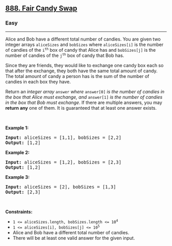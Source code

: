 <h2><a href="https://leetcode.com/problems/fair-candy-swap/">888. Fair Candy Swap</a></h2><h3>Easy</h3><hr><div style="user-select: auto;"><p style="user-select: auto;">Alice and Bob have a different total number of candies. You are given two integer arrays <code style="user-select: auto;">aliceSizes</code> and <code style="user-select: auto;">bobSizes</code> where <code style="user-select: auto;">aliceSizes[i]</code> is the number of candies of the <code style="user-select: auto;">i<sup style="user-select: auto;">th</sup></code> box of candy that Alice has and <code style="user-select: auto;">bobSizes[j]</code> is the number of candies of the <code style="user-select: auto;">j<sup style="user-select: auto;">th</sup></code> box of candy that Bob has.</p>

<p style="user-select: auto;">Since they are friends, they would like to exchange one candy box each so that after the exchange, they both have the same total amount of candy. The total amount of candy a person has is the sum of the number of candies in each box they have.</p>

<p style="user-select: auto;">Return a<em style="user-select: auto;">n integer array </em><code style="user-select: auto;">answer</code><em style="user-select: auto;"> where </em><code style="user-select: auto;">answer[0]</code><em style="user-select: auto;"> is the number of candies in the box that Alice must exchange, and </em><code style="user-select: auto;">answer[1]</code><em style="user-select: auto;"> is the number of candies in the box that Bob must exchange</em>. If there are multiple answers, you may <strong style="user-select: auto;">return any</strong> one of them. It is guaranteed that at least one answer exists.</p>

<p style="user-select: auto;">&nbsp;</p>
<p style="user-select: auto;"><strong style="user-select: auto;">Example 1:</strong></p>

<pre style="user-select: auto;"><strong style="user-select: auto;">Input:</strong> aliceSizes = [1,1], bobSizes = [2,2]
<strong style="user-select: auto;">Output:</strong> [1,2]
</pre>

<p style="user-select: auto;"><strong style="user-select: auto;">Example 2:</strong></p>

<pre style="user-select: auto;"><strong style="user-select: auto;">Input:</strong> aliceSizes = [1,2], bobSizes = [2,3]
<strong style="user-select: auto;">Output:</strong> [1,2]
</pre>

<p style="user-select: auto;"><strong style="user-select: auto;">Example 3:</strong></p>

<pre style="user-select: auto;"><strong style="user-select: auto;">Input:</strong> aliceSizes = [2], bobSizes = [1,3]
<strong style="user-select: auto;">Output:</strong> [2,3]
</pre>

<p style="user-select: auto;">&nbsp;</p>
<p style="user-select: auto;"><strong style="user-select: auto;">Constraints:</strong></p>

<ul style="user-select: auto;">
	<li style="user-select: auto;"><code style="user-select: auto;">1 &lt;= aliceSizes.length, bobSizes.length &lt;= 10<sup style="user-select: auto;">4</sup></code></li>
	<li style="user-select: auto;"><code style="user-select: auto;">1 &lt;= aliceSizes[i], bobSizes[j] &lt;= 10<sup style="user-select: auto;">5</sup></code></li>
	<li style="user-select: auto;">Alice and Bob have a different total number of candies.</li>
	<li style="user-select: auto;">There will be at least one valid answer for the given input.</li>
</ul>
</div>